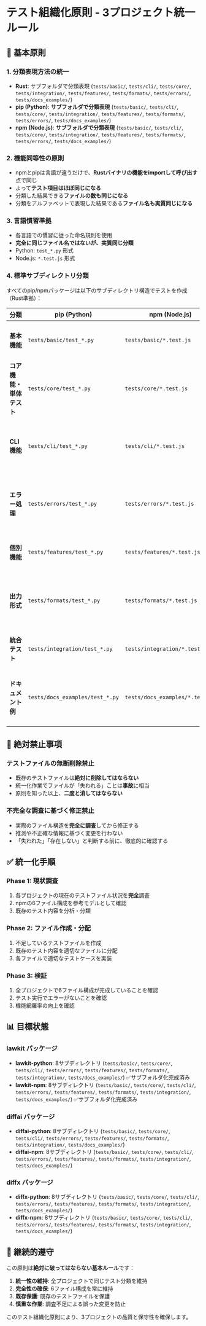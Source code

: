 # テスト組織化原則 - 3プロジェクト統一ルール

## 🎯 基本原則

### 1. **分類表現方法の統一**
- **Rust**: サブフォルダで分類表現 (`tests/basic/`, `tests/cli/`, `tests/core/`, `tests/integration/`, `tests/features/`, `tests/formats/`, `tests/errors/`, `tests/docs_examples/`)
- **pip (Python)**: **サブフォルダで分類表現** (`tests/basic/`, `tests/cli/`, `tests/core/`, `tests/integration/`, `tests/features/`, `tests/formats/`, `tests/errors/`, `tests/docs_examples/`)
- **npm (Node.js)**: **サブフォルダで分類表現** (`tests/basic/`, `tests/cli/`, `tests/core/`, `tests/integration/`, `tests/features/`, `tests/formats/`, `tests/errors/`, `tests/docs_examples/`)

### 2. **機能同等性の原則**
- npmとpipは言語が違うだけで、**Rustバイナリの機能をimportして呼び出す**点で同じ
- よって**テスト項目はほぼ同じになる**
- 分類した結果できる**ファイルの数も同じになる**
- 分類をアルファベットで表現した結果である**ファイル名も実質同じになる**

### 3. **言語慣習準拠**
- 各言語での慣習に従った命名規則を使用
- **完全に同じファイル名ではないが、実質同じ分類**
- Python: `test_*.py` 形式
- Node.js: `*.test.js` 形式

### 4. **標準サブディレクトリ分類**
すべてのpip/npmパッケージは以下のサブディレクトリ構造でテストを作成（Rust準拠）：

| 分類 | pip (Python) | npm (Node.js) | Rust (参照) | 目的 |
|------|-------------|--------------|-------------|------|
| **基本機能** | `tests/basic/test_*.py` | `tests/basic/*.test.js` | `tests/basic/*.rs` | 基本動作テスト |
| **コア機能・単体テスト** | `tests/core/test_*.py` | `tests/core/*.test.js` | `tests/core/*.rs` | コア機能・単体テスト |
| **CLI機能** | `tests/cli/test_*.py` | `tests/cli/*.test.js` | `tests/cli/*.rs` | コマンドライン機能テスト |
| **エラー処理** | `tests/errors/test_*.py` | `tests/errors/*.test.js` | `tests/errors/*.rs` | エラーハンドリングテスト |
| **個別機能** | `tests/features/test_*.py` | `tests/features/*.test.js` | `tests/features/*.rs` | 固有機能テスト |
| **出力形式** | `tests/formats/test_*.py` | `tests/formats/*.test.js` | `tests/formats/*.rs` | 出力フォーマットテスト |
| **統合テスト** | `tests/integration/test_*.py` | `tests/integration/*.test.js` | `tests/integration/*.rs` | 複合機能テスト |
| **ドキュメント例** | `tests/docs_examples/test_*.py` | `tests/docs_examples/*.test.js` | `tests/docs_examples/*.rs` | ドキュメント例示テスト |

## 🚫 絶対禁止事項

### **テストファイルの無断削除禁止**
- 既存のテストファイルは**絶対に削除してはならない**
- 統一化作業でファイルが「失われる」ことは**事故**に相当
- 原則を知った以上、**二度と消してはならない**

### **不完全な調査に基づく修正禁止**
- 実際のファイル構造を**完全に調査**してから修正する
- 推測や不正確な情報に基づく変更を行わない
- 「失われた」「存在しない」と判断する前に、徹底的に確認する

## ✅ 統一化手順

### Phase 1: 現状調査
1. 各プロジェクトの現在のテストファイル状況を**完全**調査
2. npmの6ファイル構成を参考モデルとして確認
3. 既存のテスト内容を分析・分類

### Phase 2: ファイル作成・分配
1. 不足しているテストファイルを作成
2. 既存のテスト内容を適切なファイルに分配
3. 各ファイルで適切なテストケースを実装

### Phase 3: 検証
1. 全プロジェクトで6ファイル構成が完成していることを確認
2. テスト実行でエラーがないことを確認
3. 機能網羅率の向上を確認

## 📊 目標状態

### **lawkit パッケージ**
- **lawkit-python**: 8サブディレクトリ (`tests/basic/`, `tests/core/`, `tests/cli/`, `tests/errors/`, `tests/features/`, `tests/formats/`, `tests/integration/`, `tests/docs_examples/`) ✅サブフォルダ化完成済み
- **lawkit-npm**: 8サブディレクトリ (`tests/basic/`, `tests/core/`, `tests/cli/`, `tests/errors/`, `tests/features/`, `tests/formats/`, `tests/integration/`, `tests/docs_examples/`) ✅サブフォルダ化完成済み

### **diffai パッケージ**
- **diffai-python**: 8サブディレクトリ (`tests/basic/`, `tests/core/`, `tests/cli/`, `tests/errors/`, `tests/features/`, `tests/formats/`, `tests/integration/`, `tests/docs_examples/`)
- **diffai-npm**: 8サブディレクトリ (`tests/basic/`, `tests/core/`, `tests/cli/`, `tests/errors/`, `tests/features/`, `tests/formats/`, `tests/integration/`, `tests/docs_examples/`)

### **diffx パッケージ**
- **diffx-python**: 8サブディレクトリ (`tests/basic/`, `tests/core/`, `tests/cli/`, `tests/errors/`, `tests/features/`, `tests/formats/`, `tests/integration/`, `tests/docs_examples/`)
- **diffx-npm**: 8サブディレクトリ (`tests/basic/`, `tests/core/`, `tests/cli/`, `tests/errors/`, `tests/features/`, `tests/formats/`, `tests/integration/`, `tests/docs_examples/`)

## 🔄 継続的遵守

この原則は**絶対に破ってはならない基本ルール**です：

1. **統一性の維持**: 全プロジェクトで同じテスト分類を維持
2. **完全性の確保**: 6ファイル構成を常に維持
3. **既存保護**: 既存のテストファイルを保護
4. **慎重な作業**: 調査不足による誤った変更を防止

このテスト組織化原則により、3プロジェクトの品質と保守性を確保します。